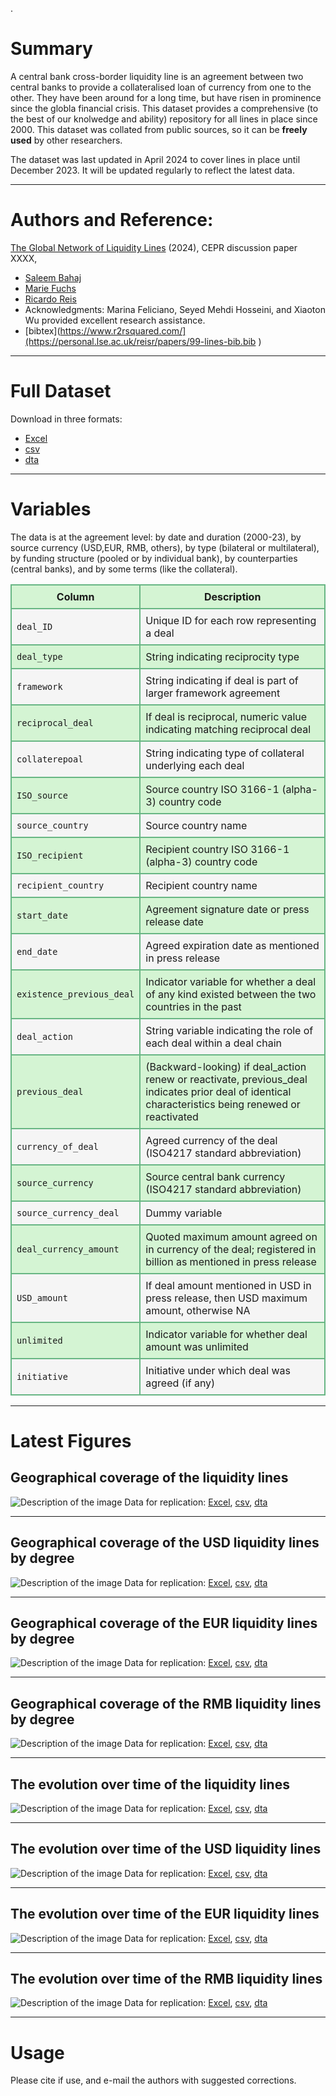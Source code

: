 .
# Summary
A central bank cross-border liquidity line is an agreement between two central banks to provide a collateralised loan of currency from one to the other. They have been around for
a long time, but have risen in prominence since the globla financial crisis. This dataset provides a comprehensive (to the best of our knolwedge and ability) repository for all lines in place since 2000. This dataset was collated from public sources, so it can be **freely used** by other researchers.

The dataset was last updated in April 2024 to cover lines in place until December 2023. It will be updated regularly to reflect the latest data.

---

# Authors and Reference:
[The Global Network of Liquidity Lines](https://personal.lse.ac.uk/reisr/papers/99-lines.pdf) (2024), CEPR discussion paper XXXX,

- [Saleem Bahaj](https://sites.google.com/site/saleembahaj/home)
- [Marie Fuchs](https://www.lse.ac.uk/economics/people/research-students/marie-fuchs)
- [Ricardo Reis](https://www.r2rsquared.com/)
- Acknowledgments: Marina Feliciano, Seyed Mehdi Hosseini, and Xiaoton Wu provided excellent research assistance.
- [bibtex](https://www.r2rsquared.com/](https://personal.lse.ac.uk/reisr/papers/99-lines-bib.bib )

---

# Full Dataset
Download in three formats:
- [Excel](liquidity_lines_0524.xlsx)
- [csv](liquidity_lines_0524.csv)
- [dta](liquidity_lins_0524.dta)

---

# Variables
The data is at the agreement level: by date and duration (2000-23), by source currency (USD,EUR, RMB, others), by type (bilateral or multilateral), by funding structure (pooled or
by individual bank), by counterparties (central banks), and by some terms (like the collateral).

<table>
  <tr style="background-color: #d4f4d3;">
    <th style="border: 2px solid #68b684; padding: 8px;">Column</th>
    <th style="border: 2px solid #68b684; padding: 8px;">Description</th>
  </tr>
  <tr style="background-color: #f5f5f5;">
    <td style="border: 2px solid #68b684; padding: 8px;"><code>deal_ID</code></td>
    <td style="border: 2px solid #68b684; padding: 8px;">Unique ID for each row representing a deal</td>
  </tr>
  <tr style="background-color: #d4f4d3;">
    <td style="border: 2px solid #68b684; padding: 8px;"><code>deal_type</code></td>
    <td style="border: 2px solid #68b684; padding: 8px;">String indicating reciprocity type</td>
  </tr>
  <tr style="background-color: #f5f5f5;">
    <td style="border: 2px solid #68b684; padding: 8px;"><code>framework</code></td>
    <td style="border: 2px solid #68b684; padding: 8px;">String indicating if deal is part of larger framework agreement</td>
  </tr>
  <tr style="background-color: #d4f4d3;">
    <td style="border: 2px solid #68b684; padding: 8px;"><code>reciprocal_deal</code></td>
    <td style="border: 2px solid #68b684; padding: 8px;">If deal is reciprocal, numeric value indicating matching reciprocal deal</td>
  </tr>
  <tr style="background-color: #f5f5f5;">
    <td style="border: 2px solid #68b684; padding: 8px;"><code>collaterepoal</code></td>
    <td style="border: 2px solid #68b684; padding: 8px;">String indicating type of collateral underlying each deal</td>
  </tr>
  <tr style="background-color: #d4f4d3;">
    <td style="border: 2px solid #68b684; padding: 8px;"><code>ISO_source</code></td>
    <td style="border: 2px solid #68b684; padding: 8px;">Source country ISO 3166-1 (alpha-3) country code</td>
  </tr>
  <tr style="background-color: #f5f5f5;">
    <td style="border: 2px solid #68b684; padding: 8px;"><code>source_country</code></td>
    <td style="border: 2px solid #68b684; padding: 8px;">Source country name</td>
  </tr>
  <tr style="background-color: #d4f4d3;">
    <td style="border: 2px solid #68b684; padding: 8px;"><code>ISO_recipient</code></td>
    <td style="border: 2px solid #68b684; padding: 8px;">Recipient country ISO 3166-1 (alpha-3) country code</td>
  </tr>
  <tr style="background-color: #f5f5f5;">
    <td style="border: 2px solid #68b684; padding: 8px;"><code>recipient_country</code></td>
    <td style="border: 2px solid #68b684; padding: 8px;">Recipient country name</td>
  </tr>
  <tr style="background-color: #d4f4d3;">
    <td style="border: 2px solid #68b684; padding: 8px;"><code>start_date</code></td>
    <td style="border: 2px solid #68b684; padding: 8px;">Agreement signature date or press release date</td>
  </tr>
  <tr style="background-color: #f5f5f5;">
    <td style="border: 2px solid #68b684; padding: 8px;"><code>end_date</code></td>
    <td style="border: 2px solid #68b684; padding: 8px;">Agreed expiration date as mentioned in press release</td>
  </tr>
  <tr style="background-color: #d4f4d3;">
    <td style="border: 2px solid #68b684; padding: 8px;"><code>existence_previous_deal</code></td>
    <td style="border: 2px solid #68b684; padding: 8px;">Indicator variable for whether a deal of any kind existed between the two countries in the past</td>
  </tr>
  <tr style="background-color: #f5f5f5;">
    <td style="border: 2px solid #68b684; padding: 8px;"><code>deal_action</code></td>
    <td style="border: 2px solid #68b684; padding: 8px;">String variable indicating the role of each deal within a deal chain</td>
  </tr>
  <tr style="background-color: #d4f4d3;">
    <td style="border: 2px solid #68b684; padding: 8px;"><code>previous_deal</code></td>
    <td style="border: 2px solid #68b684; padding: 8px;">(Backward-looking) if deal_action renew or reactivate, previous_deal indicates prior deal of identical characteristics being renewed or reactivated</td>
  </tr>
  <tr style="background-color: #f5f5f5;">
    <td style="border: 2px solid #68b684; padding: 8px;"><code>currency_of_deal</code></td>
    <td style="border: 2px solid #68b684; padding: 8px;">Agreed currency of the deal (ISO4217 standard abbreviation)</td>
  </tr>
  <tr style="background-color: #d4f4d3;">
    <td style="border: 2px solid #68b684; padding: 8px;"><code>source_currency</code></td>
    <td style="border: 2px solid #68b684; padding: 8px;">Source central bank currency (ISO4217 standard abbreviation)</td>
  </tr>
  <tr style="background-color: #f5f5f5;">
    <td style="border: 2px solid #68b684; padding: 8px;"><code>source_currency_deal</code></td>
    <td style="border: 2px solid #68b684; padding: 8px;">Dummy variable</td>
  </tr>
  <tr style="background-color: #d4f4d3;">
    <td style="border: 2px solid #68b684; padding: 8px;"><code>deal_currency_amount</code></td>
    <td style="border: 2px solid #68b684; padding: 8px;">Quoted maximum amount agreed on in currency of the deal; registered in billion as mentioned in press release</td>
  </tr>
  <tr style="background-color: #f5f5f5;">
    <td style="border: 2px solid #68b684; padding: 8px;"><code>USD_amount</code></td>
    <td style="border: 2px solid #68b684; padding: 8px;">If deal amount mentioned in USD in press release, then USD maximum amount, otherwise NA</td>
  </tr>
  <tr style="background-color: #d4f4d3;">
    <td style="border: 2px solid #68b684; padding: 8px;"><code>unlimited</code></td>
    <td style="border: 2px solid #68b684; padding: 8px;">Indicator variable for whether deal amount was unlimited</td>
  </tr>
  <tr style="background-color: #f5f5f5;">
    <td style="border: 2px solid #68b684; padding: 8px;"><code>initiative</code></td>
    <td style="border: 2px solid #68b684; padding: 8px;">Initiative under which deal was agreed (if any)</td>
  </tr>
</table>

---

# Latest Figures

## Geographical coverage of the liquidity lines
![Description of the image](Map_Network.png)
Data for replication: [Excel](Map_Network.xlsx), [csv](Map_network.csv), [dta](Map_network.dta) 

---

## Geographical coverage of the USD liquidity lines by degree
![Description of the image](Map_Network.png)
Data for replication: [Excel](Map_Network.xlsx), [csv](Map_network.csv), [dta](Map_network.dta) 

---

## Geographical coverage of the EUR liquidity lines by degree
![Description of the image](Map_Network.png)
Data for replication: [Excel](Map_Network.xlsx), [csv](Map_network.csv), [dta](Map_network.dta) 

---

## Geographical coverage of the RMB liquidity lines by degree
![Description of the image](Map_Network.png)
Data for replication: [Excel](Map_Network.xlsx), [csv](Map_network.csv), [dta](Map_network.dta) 

---

## The evolution over time of the liquidity lines
![Description of the image](combined_TotalConnections_bycurrency.png)
Data for replication: [Excel](Map_Network.xlsx), [csv](Map_network.csv), [dta](Map_network.dta) 

---

## The evolution over time of the USD liquidity lines 
![Description of the image](combined_TotalConnections_bycurrency.png) 
Data for replication: [Excel](Map_Network.xlsx), [csv](Map_network.csv), [dta](Map_network.dta) 

---

## The evolution over time of the EUR liquidity lines 
![Description of the image](combined_TotalConnections_bycurrency.png) 
Data for replication: [Excel](Map_Network.xlsx), [csv](Map_network.csv), [dta](Map_network.dta) 

---

## The evolution over time of the RMB liquidity lines 
![Description of the image](combined_TotalConnections_bycurrency.png) 
Data for replication: [Excel](Map_Network.xlsx), [csv](Map_network.csv), [dta](Map_network.dta) 

---

# Usage
Please cite if use, and e-mail the authors with suggested corrections.


